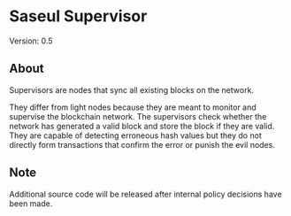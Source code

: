 # Saseul Supervisor

Version: 0.5

## About

Supervisors are nodes that sync all existing blocks on the network.

They differ from light nodes because they are meant to monitor and supervise 
the blockchain network. The supervisors check whether the network has generated 
a valid block and store the block if they are valid. 
They are capable of detecting erroneous hash values but they do not directly 
form transactions that confirm the error or punish the evil nodes.

## Note

Additional source code will be released after internal policy decisions have been made.
